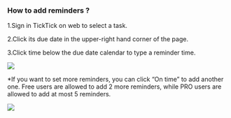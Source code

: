 ### How to add reminders ?

1.Sign in TickTick on web to select a task.

2.Click its due date in the upper-right hand corner of the page.

3.Click time below the due date calendar to type a reminder time.

![](../images/webreminder.png)

*If you want to set more reminders, you can click “On time” to add another one. Free users are allowed to add 2 more reminders, while PRO users are allowed to add at most 5 reminders. 

![](../images/webreminder2.png)